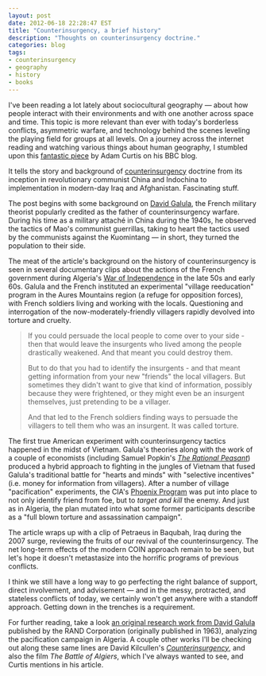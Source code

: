 ```yaml
---
layout: post
date: 2012-06-18 22:28:47 EST
title: "Counterinsurgency, a brief history"
description: "Thoughts on counterinsurgency doctrine."
categories: blog
tags:
- counterinsurgency
- geography
- history
- books
---
```


I've been reading a lot lately about sociocultural geography &mdash; about how people interact with their environments and with one another across space and time. This topic is more relevant than ever with today's borderless conflicts, asymmetric warfare, and technology behind the scenes leveling the playing field for groups at all levels. On a journey across the internet reading and watching various things about human geography, I stumbled upon this [fantastic piece](http://www.bbc.co.uk/blogs/adamcurtis/entries/93073500-9459-3bbb-a3e5-cde7a1cc2559) by Adam Curtis on his BBC blog.

It tells the story and background of [counterinsurgency](https://en.wikipedia.org/wiki/Counter-insurgency) doctrine from its inception in revolutionary communist China and Indochina to implementation in modern-day Iraq and Afghanistan. Fascinating stuff.

The post begins with some background on [David Galula](https://en.wikipedia.org/wiki/David_Galula), the French military theorist  popularly credited as the father of counterinsurgency warfare. During his time as a military attaché in China during the 1940s, he observed the tactics of Mao's communist guerrillas, taking to heart the tactics used by the communists against the Kuomintang &mdash; in short, they turned the population to their side.

The meat of the article's background on the history of counterinsurgency is seen in several documentary clips about the actions of the French government during Algeria's [War of Independence](https://en.wikipedia.org/wiki/Algerian_War) in the late 50s and early 60s. Galula and the French instituted an experimental "village reeducation" program in the Aures Mountains region (a refuge for opposition forces), with French soldiers living and working with the locals. Questioning and interrogation of the now-moderately-friendly villagers rapidly devolved into torture and cruelty.

> If you could persuade the local people to come over to your side - then that would leave the insurgents who lived among the people drastically weakened. And that meant you could destroy them.
> 
> But to do that you had to identify the insurgents - and that meant getting information from your new "friends" the local villagers. But sometimes they didn't want to give that kind of information, possibly because they were frightened, or they might even be an insurgent themselves, just pretending to be a villager.
> 
> And that led to the French soldiers finding ways to persuade the villagers to tell them who was an insurgent. It was called torture.

The first true American experiment with counterinsurgency tactics happened in the midst of Vietnam. Galula's theories along with the work of a couple of economists (including Samuel Popkin's [_The Rational Peasant_](https://www.goodreads.com/book/show/919658.The_Rational_Peasant)) produced a hybrid approach to fighting in the jungles of Vietnam that fused Galula's traditional battle for "hearts and minds" with "selective incentives" (i.e. money for information from villagers). After a number of village "pacification" experiments, the CIA's [Phoenix Program](https://en.wikipedia.org/wiki/Phoenix_Program) was put into place to not only identify friend from foe, but to _target and kill_ the enemy. And just as in Algeria, the plan mutated into what some former participants describe as a "full blown torture and assassination campaign".

The article wraps up with a clip of Petraeus in Baqubah, Iraq during the 2007 surge, reviewing the fruits of our revival of the counterinsurgency. The net long-term effects of the modern COIN approach remain to be seen, but let's hope it doesn't metastasize into the horrific programs of previous conflicts.

I think we still have a long way to go perfecting the right balance of support, direct involvement, and advisement &mdash; and in the messy, protracted, and stateless conflicts of today, we certainly won't get anywhere with a standoff approach. Getting down in the trenches is a requirement.

For further reading, take a look [an original research work from David Galula](http://www.rand.org/pubs/monographs/MG478-1.html) published by the RAND Corporation (originally published in 1963), analyzing the pacification campaign in Algeria. A couple other works I'll be checking out along these same lines are David Kilcullen's [_Counterinsurgency_](https://www.goodreads.com/book/show/7648593-counterinsurgency), and also the film _The Battle of Algiers_, which I've always wanted to see, and Curtis mentions in his article.
